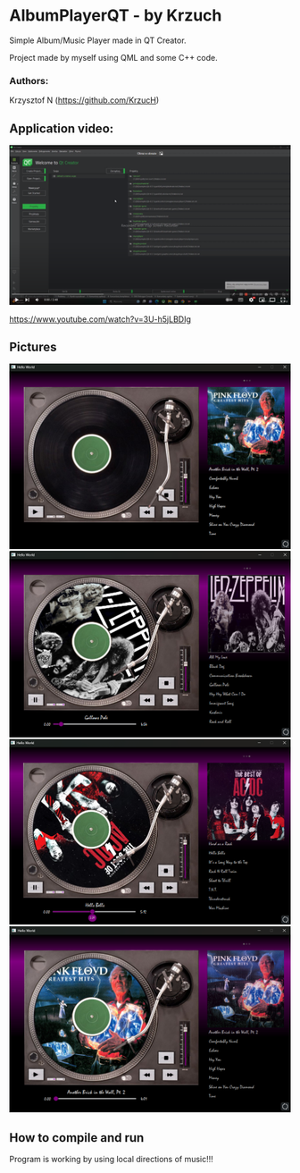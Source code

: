 # AlbumPlayerQT - by Krzuch

Simple Album/Music Player made in QT Creator.

Project made by myself using QML and some C++ code.

### Authors: 

Krzysztof N (https://github.com/KrzucH)

## Application video:

[![IMAGE ALT TEXT](Pictures/YouTube.png)](https://www.youtube.com/watch?v=3U-h5jLBDIg&ab_channel=KrzysztofNowak "AlbumPlayer by Krzuch")

https://www.youtube.com/watch?v=3U-h5jLBDIg

## Pictures

![Picture](Pictures/MusicPlayer1.png)
![Picture](Pictures/MusicPlayer2.png)
![Picture](Pictures/MusicPlayer3.png)
![Picture](Pictures/MusicPlayer4.png)

## How to compile and run

Program is working by using local directions of music!!!
